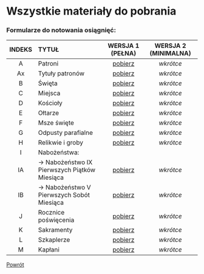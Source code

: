 # Wszystkie materiały do pobrania
### Formularze do notowania osiągnięć:

| INDEKS | TYTUŁ | WERSJA 1 (PEŁNA) | WERSJA 2 (MINIMALNA) |
|:---:|:---|:---:|:---:|
| A | Patroni | [pobierz](../../pl/pdf/lista_v1_a_patroni.pdf) | _wkrótce_ |
| Ax | Tytuły patronów | [pobierz](../../pl/pdf/lista_v1_ax_tytuly_patronow.pdf) | _wkrótce_ |
| B | Święta | [pobierz](../../pl/pdf/lista_v1_b_swieta.pdf) | _wkrótce_ |
| C | Miejsca | [pobierz](../../pl/pdf/lista_v1_c_miejsca.pdf) | _wkrótce_ |
| D | Kościoły | [pobierz](../../pl/pdf/lista_v1_d_koscioly.pdf) | _wkrótce_ |
| E | Ołtarze | [pobierz](../../pl/pdf/lista_v1_e_oltarze.pdf) | _wkrótce_ |
| F | Msze święte | [pobierz](../../pl/pdf/lista_v1_f_msze_swiete.pdf) | _wkrótce_ |
| G | Odpusty parafialne | [pobierz](../../pl/pdf/lista_v1_g_odpusty_parafialne.pdf) | _wkrótce_ |
| H | Relikwie i groby | [pobierz](../../pl/pdf/lista_v1_h_relikwie_i_groby.pdf) | _wkrótce_ |
| I | Nabożeństwa: |||
| IA | → Nabożeństwo IX Pierwszych Piątków Miesiąca | [pobierz](../../pl/pdf/lista_v1_i_nabozenstwa_ab.pdf) | _wkrótce_ |
| IB | → Nabożeństwo V Pierwszych Sobót Miesiąca | [pobierz](../../pl/pdf/lista_v1_i_nabozenstwa_ab.pdf) | _wkrótce_ |
| J | Rocznice poświęcenia | [pobierz](../../pl/pdf/lista_v1_j_rocznice_poswiecenia.pdf) | _wkrótce_ |
| K | Sakramenty | [pobierz](../../pl/pdf/lista_v1_k_sakramenty.pdf) | _wkrótce_ |
| L | Szkaplerze | [pobierz](../../pl/pdf/lista_v1_l_szkaplerze.pdf) | _wkrótce_ |
| M | Kapłani | [pobierz](../../pl/pdf/lista_v1_m_kaplani.pdf) | _wkrótce_ |

[Powrót](index.md)
